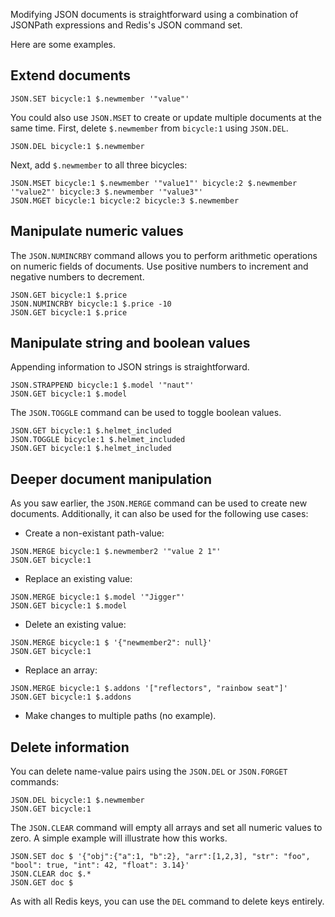 Modifying JSON documents is straightforward using a combination of JSONPath expressions and Redis's JSON command set.

Here are some examples.

## Extend documents

```redis:[run_confirmation=true] Add a new name-value pair to an existing document
JSON.SET bicycle:1 $.newmember '"value"'
```

You could also use `JSON.MSET` to create or update multiple documents at the same time. First, delete `$.newmember` from `bicycle:1` using `JSON.DEL`.

```redis:[run_confirmation=true] Delete $.newmember from bicycle:1
JSON.DEL bicycle:1 $.newmember
```

Next, add `$.newmember` to all three bicycles:

```redis:[run_confirmation=true] Add a member named newmember too all three bicycles using JSON.MSET
JSON.MSET bicycle:1 $.newmember '"value1"' bicycle:2 $.newmember '"value2"' bicycle:3 $.newmember '"value3"'
JSON.MGET bicycle:1 bicycle:2 bicycle:3 $.newmember
```

## Manipulate numeric values

The `JSON.NUMINCRBY` command allows you to perform arithmetic operations on numeric fields of documents.
Use positive numbers to increment and negative numbers to decrement.

```redis:[run_confirmation=true] Decrease the price of bicycle:1
JSON.GET bicycle:1 $.price
JSON.NUMINCRBY bicycle:1 $.price -10
JSON.GET bicycle:1 $.price
```
## Manipulate string and boolean values

Appending information to JSON strings is straightforward.

```redis:[run_confirmation=true] Append a string bicycle:1's model
JSON.STRAPPEND bicycle:1 $.model '"naut"'
JSON.GET bicycle:1 $.model
```

The `JSON.TOGGLE` command can be used to toggle boolean values.

```redis:[run_confirmation=true] Toggle the value of bicycle:1's helmet_included value
JSON.GET bicycle:1 $.helmet_included
JSON.TOGGLE bicycle:1 $.helmet_included
JSON.GET bicycle:1 $.helmet_included
```

## Deeper document manipulation

As you saw earlier, the `JSON.MERGE` command can be used to create new documents. Additionally, it can also be used for the following use cases:

- Create a non-existant path-value:

```redis:[run_confirmation=true] Add a new name-value pair to bicycle:1
JSON.MERGE bicycle:1 $.newmember2 '"value 2 1"'
JSON.GET bicycle:1
```

- Replace an existing value:

```redis:[run_confirmation=true] Change bicycle:1's model back to Jigger
JSON.MERGE bicycle:1 $.model '"Jigger"'
JSON.GET bicycle:1 $.model
```

- Delete an existing value:

```redis:[run_confirmation=true] Delete newmember2 from bicycle:1
JSON.MERGE bicycle:1 $ '{"newmember2": null}'
JSON.GET bicycle:1
```

- Replace an array:

```redis:[run_confirmation=true] Replace bicycle:1's addons
JSON.MERGE bicycle:1 $.addons '["reflectors", "rainbow seat"]'
JSON.GET bicycle:1 $.addons
```

- Make changes to multiple paths (no example).

## Delete information

You can delete name-value pairs using the `JSON.DEL` or `JSON.FORGET` commands:

```redis:[run_confirmation=true] Delete newmember from bicycle:1
JSON.DEL bicycle:1 $.newmember
JSON.GET bicycle:1
```

The `JSON.CLEAR` command will empty all arrays and set all numeric values to zero. A simple example will illustrate how this works.

```redis:[run_confirmation=true] JSON.CLEAR usage
JSON.SET doc $ '{"obj":{"a":1, "b":2}, "arr":[1,2,3], "str": "foo", "bool": true, "int": 42, "float": 3.14}'
JSON.CLEAR doc $.*
JSON.GET doc $
```

As with all Redis keys, you can use the `DEL` command to delete keys entirely.
